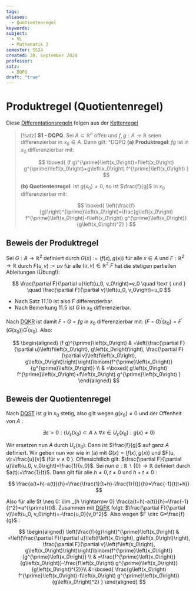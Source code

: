 ```yaml
---
tags: 
aliases:
  - Quotientenregel
keywords: 
subject:
  - VL
  - Mathematik 2
semester: SS24
created: 28. September 2024
professor: 
satz:
  - DQPQ
draft: "true"
---
```

 

# Produktregel (Quotientenregel)

Diese [Differentationsregeln](Analysis/Differenzialrechnung.md) folgen aus der [Kettenregel](Kettenregel.md)

> [!satz] **S1 - DQPQ**. Sei $A \subset \mathbb{R}^n$ offen und $f, g: A \rightarrow \mathbb{R}$ seien differenzierbar in $x_0 \in A$. Dann gilt: ^DQPQ
**(a)** **Produktregel**: $f g$ ist in $x_0$ differenzierbar mit:
> 
> $$
> \boxed{ (f g)^{\prime}\left(x_0\right)=f\left(x_0\right) g^{\prime}\left(x_0\right)+g\left(x_0\right) f^{\prime}\left(x_0\right) }
> $$
> 
> **(b)** **Quotientenregel**: Ist $g\left(x_0\right) \neq 0$, so ist $\frac{f}{g}$ in $x_0$ differenzierbar mit:
> 
> $$
> \boxed{ \left(\frac{f}{g}\right)^{\prime}\left(x_0\right)=\frac{g\left(x_0\right) f^{\prime}\left(x_0\right)-f\left(x_0\right) g^{\prime}\left(x_0\right)}{g\left(x_0\right)^2} }
> $$

## Beweis der Produktregel

Sei $G: A \rightarrow \mathbb{R}^2$ definiert durch $G(x):=(f(x), g(x))$ für alle $x \in A$ und $F: \mathbb{R}^2 \rightarrow \mathbb{R}$ durch $F(u, v):=u v$ für alle $(u, v) \in \mathbb{R}^2 . F$ hat die stetigen partiellen Ableitungen (Übung!):

$$
\frac{\partial F}{\partial u}\left(u_0, v_0\right)=v_0 \quad \text { und } \quad \frac{\partial F}{\partial v}\left(u_0, v_0\right)=u_0
$$


- Nach Satz 11.10 ist also $F$ differenzierbar.
- Nach Bemerkung 11.5 ist $G$ in $x_0$ differenzierbar.

Nach [DQKR](Kettenregel.md#^DQKR) ist damit $F \circ G=f g$ in $x_0$ differenzierbar mit: $(F \circ G)^{\prime}\left(x_0\right)=F^{\prime}\left(G\left(x_0\right)\right) G^{\prime}\left(x_0\right)$. Also:

$$
\begin{aligned}
(f g)^{\prime}\left(x_0\right) & =\left(\frac{\partial F}{\partial u}\left(f\left(x_0\right), g\left(x_0\right)\right), \frac{\partial F}{\partial v}\left(f\left(x_0\right), g\left(x_0\right)\right)\right)\binom{f^{\prime}\left(x_0\right)}{g^{\prime}\left(x_0\right)} \\
& =\boxed{ g\left(x_0\right) f^{\prime}\left(x_0\right)+f\left(x_0\right) g^{\prime}\left(x_0\right) }
\end{aligned}
$$

## Beweis der Quotientenregel

Nach [DQST](Analysis/Differenzialrechnung.md#^DQST) ist $g$ in $x_0$ stetig, also gilt wegen $g\left(x_0\right) \neq 0$ und der Offenheit von $A$ :

$$
\exists \varepsilon>0:\left(U_{\varepsilon}\left(x_0\right) \subset A \wedge \forall x \in U_{\varepsilon}\left(x_0\right): g(x) \neq 0\right)
$$


Wir ersetzen nun $A$ durch $U_{\varepsilon}\left(x_0\right)$. Dann ist $\frac{f}{g}$ auf ganz $A$ definiert. Wir gehen nun vor wie in (a) mit $G(x)=(f(x), g(x))$ und $F(u, v):=\frac{u}{v}$ (für $v \neq 0$ ). Offensichtlich gilt: $\frac{\partial F}{\partial u}\left(u_0, v_0\right)=\frac{1}{v_0}$. Sei nun $a: \mathbb{R} \backslash\{0\} \rightarrow \mathbb{R}$ definiert durch $a(t):=\frac{1}{t}$. Dann gilt für alle $h \neq 0, t \neq 0$ und $h+t \neq 0$ :

$$
\frac{a(t+h)-a(t)}{h}=\frac{\frac{1}{t+h}-\frac{1}{t}}{h}=\frac{-1}{t(t+h)}
$$


Also für alle $t \neq 0: \lim _{h \rightarrow 0} \frac{a(t+h)-a(t)}{h}=\frac{-1}{t^2}=a^{\prime}(t)$. Zusammen mit [DQFK](Analysis/Faktorregel.md#^DQFK) folgt: $\frac{\partial F}{\partial v}\left(u_0, v_0\right)=-\frac{u_0}{v_0^2}$. Also wegen $F \circ G=\frac{f}{g}$ :

$$
\begin{aligned}
\left(\frac{f}{g}\right)^{\prime}\left(x_0\right) & =\left(\frac{\partial F}{\partial u}\left(f\left(x_0\right), g\left(x_0\right)\right), \frac{\partial F}{\partial v}\left(f\left(x_0\right), g\left(x_0\right)\right)\right)\binom{f^{\prime}\left(x_0\right)}{g^{\prime}\left(x_0\right)} \\
& =\frac{f^{\prime}\left(x_0\right)}{g\left(x_0\right)}-\frac{f\left(x_0\right) g^{\prime}\left(x_0\right)}{g\left(x_0\right)^{2}}\\
&=\boxed{ \frac{g\left(x_0\right) f^{\prime}\left(x_0\right)-f\left(x_0\right) g^{\prime}\left(x_0\right)}{g\left(x_0\right)^2} }
\end{aligned}
$$